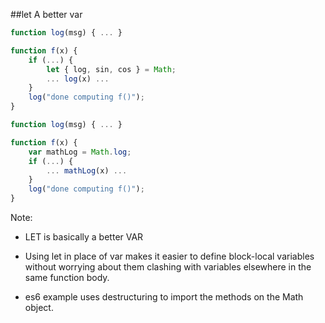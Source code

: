 ##let
A better var
<!-- .element class="small" -->

```js
function log(msg) { ... }

function f(x) {
    if (...) {
        let { log, sin, cos } = Math;
        ... log(x) ...
    }
    log("done computing f()");
}
```
```js
function log(msg) { ... }

function f(x) {
    var mathLog = Math.log;
    if (...) {
        ... mathLog(x) ...
    }
    log("done computing f()");
}
```

Note:
- LET is basically a better VAR

- Using let in place of var makes it easier to define block-local variables without worrying about them clashing with variables elsewhere in the same function body.

- es6 example uses destructuring to import the methods on the Math object.
